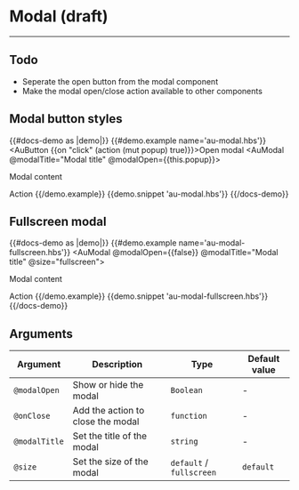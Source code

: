 # Modal (draft)

---

## Todo
- Seperate the open button from the modal component
- Make the modal open/close action available to other components

## Modal button styles

{{#docs-demo as |demo|}}
  {{#demo.example name='au-modal.hbs'}}
    <AuButton {{on "click" (action (mut popup) true)}}>Open modal</AuButton>
    <AuModal @modalTitle="Modal title" @modalOpen={{this.popup}}>
      <AuModalBody>
        <p>Modal content</p>
      </AuModalBody>
      <AuModalFooter>
        <AuButton>Action</AuButton>
      </AuModalFooter>
    </AuModal>
  {{/demo.example}}
  {{demo.snippet 'au-modal.hbs'}}
{{/docs-demo}}

## Fullscreen modal

{{#docs-demo as |demo|}}
  {{#demo.example name='au-modal-fullscreen.hbs'}}
    <AuModal @modalOpen={{false}} @modalTitle="Modal title" @size="fullscreen">
      <AuModalBody>
        <p>Modal content</p>
      </AuModalBody>
      <AuModalFooter>
        <AuButton>Action</AuButton>
      </AuModalFooter>
    </AuModal> 
  {{/demo.example}}
  {{demo.snippet 'au-modal-fullscreen.hbs'}}
{{/docs-demo}}

## Arguments

| Argument      | Description | Type | Default value |
| ------------- | ----------- | ---- | ------------- |
| `@modalOpen` | Show or hide the modal | `Boolean` | - |
| `@onClose` | Add the action to close the modal | `function` | - |
| `@modalTitle` | Set the title of the modal | `string` | - |
| `@size` | Set the size of the modal | `default` / `fullscreen` | `default` |
